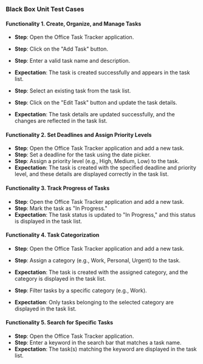 ### Black Box Unit Test Cases  

#### Functionality 1. Create, Organize, and Manage Tasks
- **Step**: Open the Office Task Tracker application.  
- **Step**: Click on the "Add Task" button.  
- **Step**: Enter a valid task name and description.  
- **Expectation**: The task is created successfully and appears in the task list.  

- **Step**: Select an existing task from the task list.  
- **Step**: Click on the "Edit Task" button and update the task details.  
- **Expectation**: The task details are updated successfully, and the changes are reflected in the task list.  

#### Functionality 2. Set Deadlines and Assign Priority Levels
- **Step**: Open the Office Task Tracker application and add a new task.  
- **Step**: Set a deadline for the task using the date picker.  
- **Step**: Assign a priority level (e.g., High, Medium, Low) to the task.  
- **Expectation**: The task is created with the specified deadline and priority level, and these details are displayed correctly in the task list.  

#### Functionality 3. Track Progress of Tasks
- **Step**: Open the Office Task Tracker application and add a new task.  
- **Step**: Mark the task as "In Progress."  
- **Expectation**: The task status is updated to "In Progress," and this status is displayed in the task list.  

#### Functionality 4. Task Categorization
- **Step**: Open the Office Task Tracker application and add a new task.  
- **Step**: Assign a category (e.g., Work, Personal, Urgent) to the task.  
- **Expectation**: The task is created with the assigned category, and the category is displayed in the task list.  

- **Step**: Filter tasks by a specific category (e.g., Work).  
- **Expectation**: Only tasks belonging to the selected category are displayed in the task list.  

#### Functionality 5. Search for Specific Tasks
- **Step**: Open the Office Task Tracker application.  
- **Step**: Enter a keyword in the search bar that matches a task name.  
- **Expectation**: The task(s) matching the keyword are displayed in the task list.  